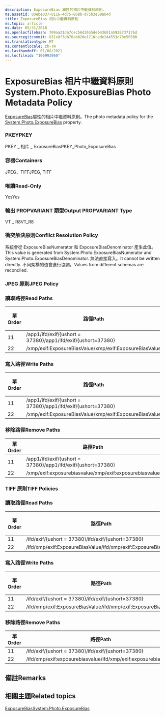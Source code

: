 ```yaml
---
description: ExposureBias 屬性的相片中繼資料原則。
ms.assetid: 00ebe037-0116-4d75-868b-d75b3e58a84d
title: ExposureBias 相片中繼資料原則
ms.topic: article
ms.date: 05/31/2018
ms.openlocfilehash: 709aa21da7cec56d36b5de643681a592873717bd
ms.sourcegitcommit: 831e8f3db78ab820e1710cede244553c70e50500
ms.translationtype: MT
ms.contentlocale: zh-TW
ms.lasthandoff: 01/08/2021
ms.locfileid: "106992060"
---
```

# <a name="systemphotoexposurebias-photo-metadata-policy"></a><span data-ttu-id="e1741-103">ExposureBias 相片中繼資料原則</span><span class="sxs-lookup"><span data-stu-id="e1741-103">System.Photo.ExposureBias Photo Metadata Policy</span></span>

<span data-ttu-id="e1741-104">[ExposureBias](../properties/props-system-photo-exposurebias.md)屬性的相片中繼資料原則。</span><span class="sxs-lookup"><span data-stu-id="e1741-104">The photo metadata policy for the [System.Photo.ExposureBias](../properties/props-system-photo-exposurebias.md) property.</span></span>

### <a name="pkey"></a><span data-ttu-id="e1741-105">PKEY</span><span class="sxs-lookup"><span data-stu-id="e1741-105">PKEY</span></span>

<span data-ttu-id="e1741-106">PKEY \_ 相片 \_ ExposureBias</span><span class="sxs-lookup"><span data-stu-id="e1741-106">PKEY\_Photo\_ExposureBias</span></span>

### <a name="containers"></a><span data-ttu-id="e1741-107">容器</span><span class="sxs-lookup"><span data-stu-id="e1741-107">Containers</span></span>

<span data-ttu-id="e1741-108">JPEG、TIFF</span><span class="sxs-lookup"><span data-stu-id="e1741-108">JPEG, TIFF</span></span>

### <a name="read-only"></a><span data-ttu-id="e1741-109">唯讀</span><span class="sxs-lookup"><span data-stu-id="e1741-109">Read-Only</span></span>

<span data-ttu-id="e1741-110">Yes</span><span class="sxs-lookup"><span data-stu-id="e1741-110">Yes</span></span>

### <a name="output-propvariant-type"></a><span data-ttu-id="e1741-111">輸出 PROPVARIANT 類型</span><span class="sxs-lookup"><span data-stu-id="e1741-111">Output PROPVARIANT Type</span></span>

<span data-ttu-id="e1741-112">VT \_ R8</span><span class="sxs-lookup"><span data-stu-id="e1741-112">VT\_R8</span></span>

### <a name="conflict-resolution-policy"></a><span data-ttu-id="e1741-113">衝突解決原則</span><span class="sxs-lookup"><span data-stu-id="e1741-113">Conflict Resolution Policy</span></span>

<span data-ttu-id="e1741-114">系統會從 ExposureBiasNumerator 和 ExposureBiasDenominator 產生此值。</span><span class="sxs-lookup"><span data-stu-id="e1741-114">This value is generated from System.Photo.ExposureBiasNumerator and System.Photo.ExposureBiasDenominator.</span></span> <span data-ttu-id="e1741-115">無法直接寫入。</span><span class="sxs-lookup"><span data-stu-id="e1741-115">It cannot be written directly.</span></span> <span data-ttu-id="e1741-116">不同架構的值會進行協調。</span><span class="sxs-lookup"><span data-stu-id="e1741-116">Values from different schemas are reconciled.</span></span>

### <a name="jpeg-policy"></a><span data-ttu-id="e1741-117">JPEG 原則</span><span class="sxs-lookup"><span data-stu-id="e1741-117">JPEG Policy</span></span>

### <a name="read-paths"></a><span data-ttu-id="e1741-118">讀取路徑</span><span class="sxs-lookup"><span data-stu-id="e1741-118">Read Paths</span></span>



| <span data-ttu-id="e1741-119">單</span><span class="sxs-lookup"><span data-stu-id="e1741-119">Order</span></span> | <span data-ttu-id="e1741-120">路徑</span><span class="sxs-lookup"><span data-stu-id="e1741-120">Path</span></span>                          | <span data-ttu-id="e1741-121">磁片格式</span><span class="sxs-lookup"><span data-stu-id="e1741-121">Disk Format</span></span> |
|-------|-------------------------------|-------------|
| <span data-ttu-id="e1741-122">1</span><span class="sxs-lookup"><span data-stu-id="e1741-122">1</span></span>     | <span data-ttu-id="e1741-123">/app1/ifd/exif/{ushort = 37380}</span><span class="sxs-lookup"><span data-stu-id="e1741-123">/app1/ifd/exif/{ushort=37380}</span></span> |             |
| <span data-ttu-id="e1741-124">2</span><span class="sxs-lookup"><span data-stu-id="e1741-124">2</span></span>     | <span data-ttu-id="e1741-125">/xmp/exif:ExposureBiasValue</span><span class="sxs-lookup"><span data-stu-id="e1741-125">/xmp/exif:ExposureBiasValue</span></span>   |             |



 

### <a name="write-paths"></a><span data-ttu-id="e1741-126">寫入路徑</span><span class="sxs-lookup"><span data-stu-id="e1741-126">Write Paths</span></span>



| <span data-ttu-id="e1741-127">單</span><span class="sxs-lookup"><span data-stu-id="e1741-127">Order</span></span> | <span data-ttu-id="e1741-128">路徑</span><span class="sxs-lookup"><span data-stu-id="e1741-128">Path</span></span>                          | <span data-ttu-id="e1741-129">磁片格式</span><span class="sxs-lookup"><span data-stu-id="e1741-129">Disk Format</span></span> |
|-------|-------------------------------|-------------|
| <span data-ttu-id="e1741-130">1</span><span class="sxs-lookup"><span data-stu-id="e1741-130">1</span></span>     | <span data-ttu-id="e1741-131">/app1/ifd/exif/{ushort = 37380}</span><span class="sxs-lookup"><span data-stu-id="e1741-131">/app1/ifd/exif/{ushort=37380}</span></span> |             |
| <span data-ttu-id="e1741-132">2</span><span class="sxs-lookup"><span data-stu-id="e1741-132">2</span></span>     | <span data-ttu-id="e1741-133">/xmp/exif:ExposureBiasValue</span><span class="sxs-lookup"><span data-stu-id="e1741-133">/xmp/exif:ExposureBiasValue</span></span>   |             |



 

### <a name="remove-paths"></a><span data-ttu-id="e1741-134">移除路徑</span><span class="sxs-lookup"><span data-stu-id="e1741-134">Remove Paths</span></span>



| <span data-ttu-id="e1741-135">單</span><span class="sxs-lookup"><span data-stu-id="e1741-135">Order</span></span> | <span data-ttu-id="e1741-136">路徑</span><span class="sxs-lookup"><span data-stu-id="e1741-136">Path</span></span>                          |
|-------|-------------------------------|
| <span data-ttu-id="e1741-137">1</span><span class="sxs-lookup"><span data-stu-id="e1741-137">1</span></span>     | <span data-ttu-id="e1741-138">/app1/ifd/exif/{ushort = 37380}</span><span class="sxs-lookup"><span data-stu-id="e1741-138">/app1/ifd/exif/{ushort=37380}</span></span> |
| <span data-ttu-id="e1741-139">2</span><span class="sxs-lookup"><span data-stu-id="e1741-139">2</span></span>     | <span data-ttu-id="e1741-140">/xmp/exif:exposurebiasvalue</span><span class="sxs-lookup"><span data-stu-id="e1741-140">/xmp/exif:exposurebiasvalue</span></span>   |



 

### <a name="tiff-policies"></a><span data-ttu-id="e1741-141">TIFF 原則</span><span class="sxs-lookup"><span data-stu-id="e1741-141">TIFF Policies</span></span>

### <a name="read-paths"></a><span data-ttu-id="e1741-142">讀取路徑</span><span class="sxs-lookup"><span data-stu-id="e1741-142">Read Paths</span></span>



| <span data-ttu-id="e1741-143">單</span><span class="sxs-lookup"><span data-stu-id="e1741-143">Order</span></span> | <span data-ttu-id="e1741-144">路徑</span><span class="sxs-lookup"><span data-stu-id="e1741-144">Path</span></span>                            | <span data-ttu-id="e1741-145">磁片格式</span><span class="sxs-lookup"><span data-stu-id="e1741-145">Disk Format</span></span> |
|-------|---------------------------------|-------------|
| <span data-ttu-id="e1741-146">1</span><span class="sxs-lookup"><span data-stu-id="e1741-146">1</span></span>     | <span data-ttu-id="e1741-147">/ifd/exif/{ushort = 37380}</span><span class="sxs-lookup"><span data-stu-id="e1741-147">/ifd/exif/{ushort=37380}</span></span>        |             |
| <span data-ttu-id="e1741-148">2</span><span class="sxs-lookup"><span data-stu-id="e1741-148">2</span></span>     | <span data-ttu-id="e1741-149">/ifd/xmp/exif:ExposureBiasValue</span><span class="sxs-lookup"><span data-stu-id="e1741-149">/ifd/xmp/exif:ExposureBiasValue</span></span> |             |



 

### <a name="write-paths"></a><span data-ttu-id="e1741-150">寫入路徑</span><span class="sxs-lookup"><span data-stu-id="e1741-150">Write Paths</span></span>



| <span data-ttu-id="e1741-151">單</span><span class="sxs-lookup"><span data-stu-id="e1741-151">Order</span></span> | <span data-ttu-id="e1741-152">路徑</span><span class="sxs-lookup"><span data-stu-id="e1741-152">Path</span></span>                            | <span data-ttu-id="e1741-153">磁片格式</span><span class="sxs-lookup"><span data-stu-id="e1741-153">Disk Format</span></span> |
|-------|---------------------------------|-------------|
| <span data-ttu-id="e1741-154">1</span><span class="sxs-lookup"><span data-stu-id="e1741-154">1</span></span>     | <span data-ttu-id="e1741-155">/ifd/exif/{ushort = 37380}</span><span class="sxs-lookup"><span data-stu-id="e1741-155">/ifd/exif/{ushort=37380}</span></span>        |             |
| <span data-ttu-id="e1741-156">2</span><span class="sxs-lookup"><span data-stu-id="e1741-156">2</span></span>     | <span data-ttu-id="e1741-157">/ifd/xmp/exif:ExposureBiasValue</span><span class="sxs-lookup"><span data-stu-id="e1741-157">/ifd/xmp/exif:ExposureBiasValue</span></span> |             |



 

### <a name="remove-paths"></a><span data-ttu-id="e1741-158">移除路徑</span><span class="sxs-lookup"><span data-stu-id="e1741-158">Remove Paths</span></span>



| <span data-ttu-id="e1741-159">單</span><span class="sxs-lookup"><span data-stu-id="e1741-159">Order</span></span> | <span data-ttu-id="e1741-160">路徑</span><span class="sxs-lookup"><span data-stu-id="e1741-160">Path</span></span>                            |
|-------|---------------------------------|
| <span data-ttu-id="e1741-161">1</span><span class="sxs-lookup"><span data-stu-id="e1741-161">1</span></span>     | <span data-ttu-id="e1741-162">/ifd/exif/{ushort = 37380}</span><span class="sxs-lookup"><span data-stu-id="e1741-162">/ifd/exif/{ushort=37380}</span></span>        |
| <span data-ttu-id="e1741-163">2</span><span class="sxs-lookup"><span data-stu-id="e1741-163">2</span></span>     | <span data-ttu-id="e1741-164">/ifd/xmp/exif:exposurebiasvalue</span><span class="sxs-lookup"><span data-stu-id="e1741-164">/ifd/xmp/exif:exposurebiasvalue</span></span> |



 

## <a name="remarks"></a><span data-ttu-id="e1741-165">備註</span><span class="sxs-lookup"><span data-stu-id="e1741-165">Remarks</span></span>

## <a name="related-topics"></a><span data-ttu-id="e1741-166">相關主題</span><span class="sxs-lookup"><span data-stu-id="e1741-166">Related topics</span></span>

<dl> <dt>

[<span data-ttu-id="e1741-167">ExposureBias</span><span class="sxs-lookup"><span data-stu-id="e1741-167">System.Photo.ExposureBias</span></span>](../properties/props-system-photo-exposurebias.md)
</dt> </dl>

 

 
